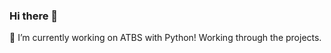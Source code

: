 ### Hi there 👋
🔭 I’m currently working on ATBS with Python! Working through the projects.

<!--
**bnarramor2/bnarramor2** is a ✨ _special_ ✨ repository because its `README.md` (this file) appears on your GitHub profile.

Here are some ideas to get you started:

- 🔭 I’m currently working on ATBS with Python! Working through the projects.

-->
